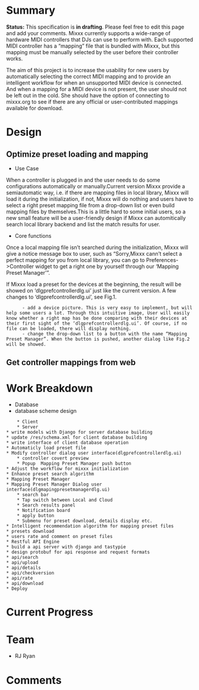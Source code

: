 # Summary

**Status:** This specification is **in drafting**. Please feel free to
edit this page and add your comments. Mixxx currently supports a
wide-range of hardware MIDI controllers that DJs can use to perform
with. Each supported MIDI controller has a “mapping” file that is
bundled with Mixxx, but this mapping must be manually selected by the
user before their controller works.

The aim of this project is to increase the usability for new users by
automatically selecting the correct MIDI mapping and to provide an
intelligent workflow for when an unsupported MIDI device is connected.
And when a mapping for a MIDI device is not present, the user should not
be left out in the cold. She should have the option of connecting to
mixxx.org to see if there are any official or user-contributed mappings
available for download.

# Design

## Optimize preset loading and mapping

  - Use Case

When a controller is plugged in and the user needs to do some
configurations automatically or manually.Current version Mixxx provide a
semiautomatic way, i.e. if there are mapping files in local library,
Mixxx will load it during the initialization, if not, Mixxx will do
nothing and users have to select a right preset mapping file from a
drop-down list or even build mapping files by themselves.This is a
little hard to some initial users, so a new small feature will be a
user-friendly design if Mixxx can automitically search local library
backend and list the match results for user.

  - Core functions 

Once a local mapping file isn’t searched during the initialization,
Mixxx will give a notice message box to user, such as “Sorry,Mixxx
cann’t select a perfect mapping for you from local library, you can go
to Preferences-\>Controller widget to get a right one by yourself
through our ‘Mapping Preset Manager’”.

If Mixxx load a preset for the devices at the beginning, the result will
be showed on ‘dlgprefcontrollerdlg.ui’ just like the current version. A
few changes to ‘dlgprefcontrollerdlg.ui’, see Fig.1.

``` 
      - add a device picture. This is very easy to implement, but will help some users a lot. Through this intuitive image, User will easily know whether a right map has be done comparing with their devices at their first sight of the ‘dlgprefcontrollerdlg.ui’. Of course, if no file can be loaded, there will display nothing.
      - change the drop-down list to a button with the name “Mapping Preset Manager”. When the button is pushed, another dialog like Fig.2 will be showed. 
```

## Get controller mappings from web

# Work Breakdown

  - Database
  - database scheme design 

<!-- end list -->

``` 
    * Client
    * Server
* write models with Django for server database building
* update /res/schema.xml for client database building
* write interface of client database operation
* Automaticly load preset file
* Modify controller dialog user interface(dlgprefcontrollerdlg.ui)
    * controller covert preview
    * Popup  Mapping Preset Manager push button
* Adjust the workflow for mixxx initialization
* Enhance preset search algorithm
* Mapping Preset Manager
* Mapping Preset Manager Dialog user interface(dlgmapingpresetmanagerdlg.ui)
    * search bar 
    * Tap switch between Local and Cloud 
    * Search results panel
    * Notification board 
    * apply button
    * Submenu for preset download, details display etc.
* Intelligent recommendation algorithm for mapping preset files
* presets download
* users rate and comment on preset files
* Restful API Engine
* build a api server with django and tastypie
* design protobuf for api response and request formats
* api/search
* api/upload
* api/details
* api/checkversion
* api/rate
* api/download
* Deploy
```

# Current Progress

# Team

  - RJ Ryan

# Comments
